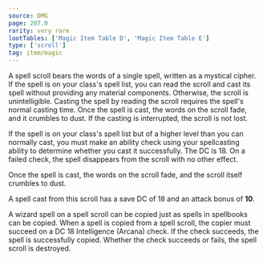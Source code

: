 ```yaml
---
source: DMG
page: 207.0
rarity: very rare
lootTables: ['Magic Item Table D', 'Magic Item Table E']
type: ['scroll']
tag: item/magic
---
```


A spell scroll bears the words of a single spell, written as a mystical cipher. If the spell is on your class's spell list, you can read the scroll and cast its spell without providing any material components. Otherwise, the scroll is unintelligible. Casting the spell by reading the scroll requires the spell's normal casting time. Once the spell is cast, the words on the scroll fade, and it crumbles to dust. If the casting is interrupted, the scroll is not lost.

If the spell is on your class's spell list but of a higher level than you can normally cast, you must make an ability check using your spellcasting ability to determine whether you cast it successfully. The DC is 18. On a failed check, the spell disappears from the scroll with no other effect.

Once the spell is cast, the words on the scroll fade, and the scroll itself crumbles to dust.

A spell cast from this scroll has a save DC of 18 and an attack bonus of **10**.

A wizard spell on a spell scroll can be copied just as spells in spellbooks can be copied. When a spell is copied from a spell scroll, the copier must succeed on a DC 18 Intelligence (Arcana) check. If the check succeeds, the spell is successfully copied. Whether the check succeeds or fails, the spell scroll is destroyed.


